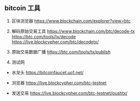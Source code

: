 ## bitcoin 工具

1. 区块浏览器
https://www.blockchain.com/explorer?view=btc

2. 解码原始交易工具
https://www.blockchain.com/btc/decode-tx
https://btc.com/tools/tx/decode
https://live.blockcypher.com/btc/decodetx/

3. 原始交易数据广播
https://btc.com/tools/tx/publish

4. 测试网
- 水龙头
https://bitcoinfaucet.uo1.net/

- 浏览器
https://live.blockcypher.com/btc-testnet

- 发送交易
https://live.blockcypher.com/btc-testnet/pushtx/